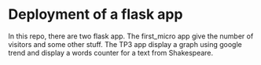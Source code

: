 # Deployment of a flask app
 
 In this repo, there are two flask app. The first_micro app give the number of visitors and some other stuff.
 The TP3 app display a graph using google trend and display a words counter for a text from Shakespeare.
